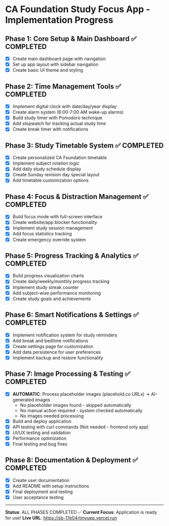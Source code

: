# CA Foundation Study Focus App - Implementation Progress

## Phase 1: Core Setup & Main Dashboard ✅ COMPLETED
- [x] Create main dashboard page with navigation
- [x] Set up app layout with sidebar navigation
- [x] Create basic UI theme and styling

## Phase 2: Time Management Tools ✅ COMPLETED
- [x] Implement digital clock with date/day/year display
- [x] Create alarm system (6:00-7:00 AM wake-up alarms)
- [x] Build study timer with Pomodoro technique
- [x] Add stopwatch for tracking actual study time
- [x] Create break timer with notifications

## Phase 3: Study Timetable System ✅ COMPLETED
- [x] Create personalized CA Foundation timetable
- [x] Implement subject rotation logic
- [x] Add daily study schedule display
- [x] Create Sunday revision day special layout
- [x] Add timetable customization options

## Phase 4: Focus & Distraction Management ✅ COMPLETED
- [x] Build focus mode with full-screen interface
- [x] Create website/app blocker functionality
- [x] Implement study session management
- [x] Add focus statistics tracking
- [x] Create emergency override system

## Phase 5: Progress Tracking & Analytics ✅ COMPLETED
- [x] Build progress visualization charts
- [x] Create daily/weekly/monthly progress tracking
- [x] Implement study streak counter
- [x] Add subject-wise performance monitoring
- [x] Create study goals and achievements

## Phase 6: Smart Notifications & Settings ✅ COMPLETED
- [x] Implement notification system for study reminders
- [x] Add break and bedtime notifications
- [x] Create settings page for customization
- [x] Add data persistence for user preferences
- [x] Implement backup and restore functionality

## Phase 7: Image Processing & Testing ✅ COMPLETED
- [x] **AUTOMATIC**: Process placeholder images (placehold.co URLs) → AI-generated images
  - No placeholder images found - skipped automatically
  - No manual action required - system checked automatically
  - No images needed processing
- [x] Build and deploy application
- [x] API testing with curl commands (Not needed - frontend only app)
- [x] UI/UX testing and validation
- [x] Performance optimization
- [x] Final testing and bug fixes

## Phase 8: Documentation & Deployment ✅ COMPLETED
- [x] Create user documentation
- [x] Add README with setup instructions
- [x] Final deployment and testing
- [x] User acceptance testing

---
**Status**: ALL PHASES COMPLETED ✅
**Current Focus**: Application is ready for use!
**Live URL**: https://sb-17e04rtmyuep.vercel.run